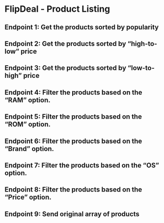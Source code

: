 # FlipDeal - Product Listing

## Endpoint 1: Get the products sorted by popularity

## Endpoint 2: Get the products sorted by “high-to-low” price

## Endpoint 3: Get the products sorted by “low-to-high” price

## Endpoint 4: Filter the products based on the “RAM” option.

## Endpoint 5: Filter the products based on the “ROM” option.

## Endpoint 6: Filter the products based on the “Brand” option.

## Endpoint 7: Filter the products based on the “OS” option.

## Endpoint 8: Filter the products based on the “Price” option.

## Endpoint 9: Send original array of products
